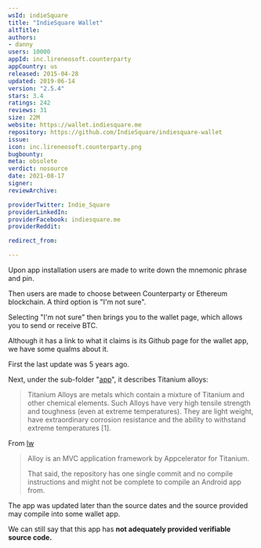 ```yaml
---
wsId: indieSquare
title: "IndieSquare Wallet"
altTitle: 
authors:
- danny
users: 10000
appId: inc.lireneosoft.counterparty
appCountry: us
released: 2015-04-28
updated: 2019-06-14
version: "2.5.4"
stars: 3.4
ratings: 242
reviews: 31
size: 22M
website: https://wallet.indiesquare.me
repository: https://github.com/IndieSquare/indiesquare-wallet
issue: 
icon: inc.lireneosoft.counterparty.png
bugbounty: 
meta: obsolete
verdict: nosource
date: 2021-08-17
signer: 
reviewArchive:

providerTwitter: Indie_Square
providerLinkedIn: 
providerFacebook: indiesquare.me
providerReddit: 

redirect_from:

---
```


Upon app installation users are made to write down the mnemonic phrase and pin.

Then users are made to choose between Counterparty or Ethereum blockchain. A third option is "I'm not sure". 

Selecting "I'm not sure" then brings you to the wallet page, which allows you to send or receive BTC.

Although it has a link to what it claims is its Github page for the wallet app, we have some qualms about it. 

First the last update was 5 years ago. 

Next, under the sub-folder "[app](https://github.com/IndieSquare/indiesquare-wallet/tree/master/app)", it describes Titanium alloys:

> Titanium Alloys are metals which contain a mixture of Titanium and other chemical elements. Such Alloys have very high tensile strength and toughness (even at extreme temperatures). They are light weight, have extraordinary corrosion resistance and the ability to withstand extreme temperatures [1].  

From [lw](https://gitlab.com/walletscrutiny/walletScrutinyCom/-/merge_requests/298#note_806394245)

> Alloy is an MVC application framework by Appcelerator for Titanium.
> 
> That said, the repository has one single commit and no compile instructions and might not be complete to compile an Android app from. 

The app was updated later than the source dates and the source provided may compile into some wallet app.

We can still say that this app has **not adequately provided verifiable source code.**